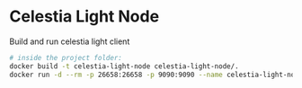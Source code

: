# Celestia Light Node
Build and run celestia light client
```sh
# inside the project folder:
docker build -t celestia-light-node celestia-light-node/.
docker run -d --rm -p 26658:26658 -p 9090:9090 --name celestia-light-node celestia-light-node
```

